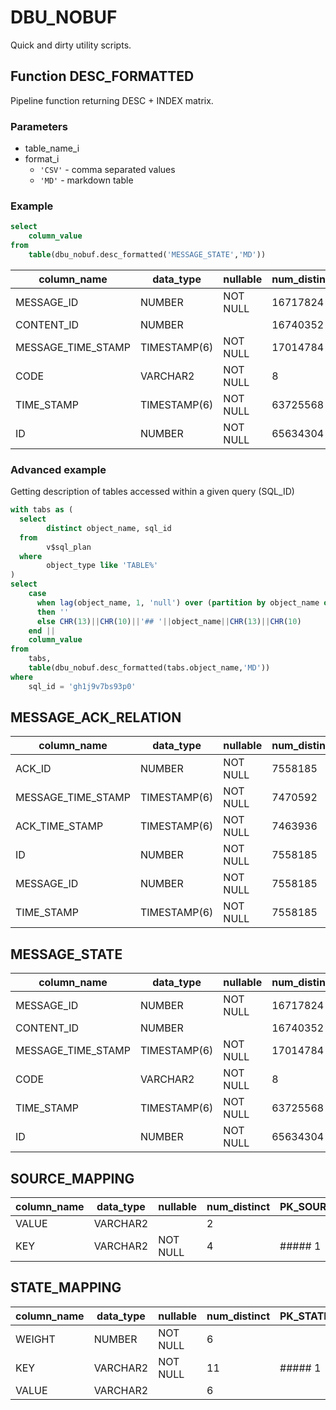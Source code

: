 # DBU_NOBUF
Quick and dirty utility scripts.

## Function DESC_FORMATTED
Pipeline function returning DESC + INDEX matrix.

### Parameters 
- table_name_i
- format_i
  - `'CSV'` - comma separated values
  - `'MD'` - markdown table

### Example
```sql
select 
    column_value
from 
    table(dbu_nobuf.desc_formatted('MESSAGE_STATE','MD'))
```

column_name|data_type|nullable|num_distinct|IDX_FK_MESSAGE_TO_M_STATE|IDX_STATE_CODE_RELATION|PK_MESSAGE_STATE
---|---|---|---|---|---|---
MESSAGE_ID|NUMBER|NOT NULL|16717824|##### 1|##### 1|
CONTENT_ID|NUMBER||16740352||##### 3|
MESSAGE_TIME_STAMP|TIMESTAMP(6)|NOT NULL|17014784|##### 2|##### 2|##### 2
CODE|VARCHAR2|NOT NULL|8||##### 4|
TIME_STAMP|TIMESTAMP(6)|NOT NULL|63725568|||
ID|NUMBER|NOT NULL|65634304|||##### 1


### Advanced example
Getting description of tables accessed within a given query (SQL_ID)

```sql
with tabs as (
  select 
        distinct object_name, sql_id
  from 
        v$sql_plan
  where 
        object_type like 'TABLE%'
)
select 
    case 
      when lag(object_name, 1, 'null') over (partition by object_name order by rownum) = object_name
      then ''
      else CHR(13)||CHR(10)||'## '||object_name||CHR(13)||CHR(10)
    end ||
    column_value
from 
    tabs,
    table(dbu_nobuf.desc_formatted(tabs.object_name,'MD'))
where 
    sql_id = 'gh1j9v7bs93p0'
```

## MESSAGE_ACK_RELATION
column_name|data_type|nullable|num_distinct|IDX_FK_M_TO_M_RELATION_ACK|IDX_FK_M_TO_M_RELATION_MSG|PK_MESSAGE_RELATION|UQ_MESSAGE_RELATION
---|---|---|---|---|---|---|---
ACK_ID|NUMBER|NOT NULL|7558185|##### 1|||##### 3
MESSAGE_TIME_STAMP|TIMESTAMP(6)|NOT NULL|7470592||##### 2|##### 2|##### 2
ACK_TIME_STAMP|TIMESTAMP(6)|NOT NULL|7463936|##### 2|||##### 4
ID|NUMBER|NOT NULL|7558185|||##### 1|
MESSAGE_ID|NUMBER|NOT NULL|7558185||##### 1||##### 1
TIME_STAMP|TIMESTAMP(6)|NOT NULL|7558185||||

## MESSAGE_STATE
column_name|data_type|nullable|num_distinct|IDX_FK_MESSAGE_TO_M_STATE|IDX_STATE_CODE_RELATION|PK_MESSAGE_STATE
---|---|---|---|---|---|---
MESSAGE_ID|NUMBER|NOT NULL|16717824|##### 1|##### 1|
CONTENT_ID|NUMBER||16740352||##### 3|
MESSAGE_TIME_STAMP|TIMESTAMP(6)|NOT NULL|17014784|##### 2|##### 2|##### 2
CODE|VARCHAR2|NOT NULL|8||##### 4|
TIME_STAMP|TIMESTAMP(6)|NOT NULL|63725568|||
ID|NUMBER|NOT NULL|65634304|||##### 1

## SOURCE_MAPPING
column_name|data_type|nullable|num_distinct|PK_SOURCE_MAPPING
---|---|---|---|---
VALUE|VARCHAR2||2|
KEY|VARCHAR2|NOT NULL|4|##### 1

## STATE_MAPPING
column_name|data_type|nullable|num_distinct|PK_STATE_MAPPING
---|---|---|---|---
WEIGHT|NUMBER|NOT NULL|6|
KEY|VARCHAR2|NOT NULL|11|##### 1
VALUE|VARCHAR2||6|


